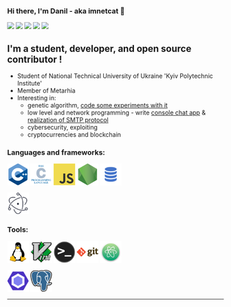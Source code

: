 ### Hi there, I'm Danil - aka imnetcat 👋

[![](https://img.shields.io/badge/Codewars-imnetcat-orange)](https://www.codewars.com/users/imnetcat/)
[![](https://img.shields.io/badge/LinkedIn-danilguskov-9cf)](https://www.linkedin.com/in/danilguskov/)
[![](https://img.shields.io/badge/Telegram-imnetcat-blue)](https://t.me/imnetcat)
[![](https://img.shields.io/badge/Leetcode-imnetcat-brightgreen)](https://leetcode.com/imnetcat/)
[![](https://img.shields.io/badge/Gmail-guskov.danil%40gmail.com-red)](https://mail.google.com/mail/u/0/?tab=km#inbox)

## I'm a student, developer, and open source contributor !

- Student of National Technical University of Ukraine 'Kyiv Polytechnic Institute'
- Member of Metarhia 
- Interesting in:
  - genetic algorithm, [code some experiments with it](https://github.com/imnetcat/ecosystem)
  - low level and network programming - write [console chat app](https://github.com/imnetcat/Chat-app) & [realization of SMTP protocol](https://github.com/imnetcat/cout)
  - cybersecurity, exploiting 
  - cryptocurrencies and blockchain

### Languages and frameworks:
<code><img height="50" src="https://raw.githubusercontent.com/github/explore/80688e429a7d4ef2fca1e82350fe8e3517d3494d/topics/cpp/cpp.png"></code>
<code><img height="50" src="https://raw.githubusercontent.com/github/explore/80688e429a7d4ef2fca1e82350fe8e3517d3494d/topics/c/c.png"></code>
<code><img height="50" src="https://raw.githubusercontent.com/github/explore/80688e429a7d4ef2fca1e82350fe8e3517d3494d/topics/javascript/javascript.png"></code>
<code><img height="50" src="https://raw.githubusercontent.com/github/explore/80688e429a7d4ef2fca1e82350fe8e3517d3494d/topics/nodejs/nodejs.png"></code>
<code><img height="50" src="https://raw.githubusercontent.com/github/explore/80688e429a7d4ef2fca1e82350fe8e3517d3494d/topics/sql/sql.png"></code>

<code><img height="50" src="https://raw.githubusercontent.com/github/explore/80688e429a7d4ef2fca1e82350fe8e3517d3494d/topics/electron/electron.png"></code>

### Tools:
<code><img height="50" src="https://raw.githubusercontent.com/github/explore/80688e429a7d4ef2fca1e82350fe8e3517d3494d/topics/linux/linux.png"></code>
<code><img height="50" src="https://raw.githubusercontent.com/github/explore/80688e429a7d4ef2fca1e82350fe8e3517d3494d/topics/vim/vim.png"></code>
<code><img height="50" src="https://raw.githubusercontent.com/github/explore/80688e429a7d4ef2fca1e82350fe8e3517d3494d/topics/terminal/terminal.png"></code>
<code><img height="50" src="https://raw.githubusercontent.com/github/explore/80688e429a7d4ef2fca1e82350fe8e3517d3494d/topics/git/git.png"></code>
<code><img height="50" src="https://raw.githubusercontent.com/github/explore/80688e429a7d4ef2fca1e82350fe8e3517d3494d/topics/atom/atom.png"></code>

<code><img height="50" src="https://raw.githubusercontent.com/github/explore/80688e429a7d4ef2fca1e82350fe8e3517d3494d/topics/eslint/eslint.png"></code>
<code><img height="50" src="https://raw.githubusercontent.com/github/explore/80688e429a7d4ef2fca1e82350fe8e3517d3494d/topics/postgresql/postgresql.png"></code>

---
